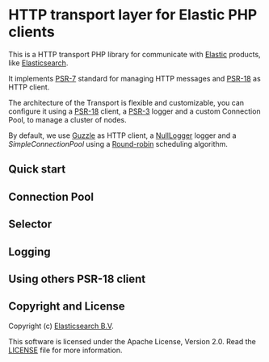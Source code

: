 # HTTP transport layer for Elastic PHP clients

This is a HTTP transport PHP library for communicate with [Elastic](https://www.elastic.co/)
products, like [Elasticsearch](https://github.com/elastic/elasticsearch).

It implements [PSR-7](https://www.php-fig.org/psr/psr-7/) standard for managing
HTTP messages and [PSR-18](https://www.php-fig.org/psr/psr-18/) as HTTP client. 

The architecture of the Transport is flexible and customizable, you can configure it 
using a [PSR-18](https://www.php-fig.org/psr/psr-18/) client, a [PSR-3](https://www.php-fig.org/psr/psr-3/)
logger and a custom Connection Pool, to manage a cluster of nodes.

By default, we use [Guzzle](https://github.com/guzzle/guzzle) as HTTP client, a 
[NullLogger](https://github.com/php-fig/log/blob/master/Psr/Log/NullLogger.php) logger and
a *SimpleConnectionPool* using a [Round-robin](https://en.wikipedia.org/wiki/Round-robin_scheduling) 
scheduling algorithm.

## Quick start

## Connection Pool

## Selector

## Logging

## Using others PSR-18 client

## Copyright and License

Copyright (c) [Elasticsearch B.V](https://www.elastic.co).

This software is licensed under the Apache License, Version 2.0.
Read the [LICENSE](LICENSE) file for more information.
